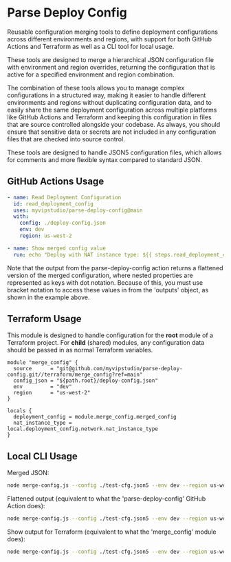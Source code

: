 # Parse Deploy Config

Reusable configuration merging tools to define deployment configurations across different environments and regions, with
support for both GitHub Actions and Terraform as well as a CLI tool for local usage.

These tools are designed to merge a hierarchical JSON configuration file with environment and region overrides,
returning the configuration that is active for a specified environment and region combination.

The combination of these tools allows you to manage complex configurations in a structured way, making it easier to
handle different environments and regions without duplicating configuration data, and to easily share the same
deployment configuration across multiple platforms like GitHub Actions and Terraform and keeping this configuration
in files that are source controlled alongside your codebase. As always, you should ensure that sensitive data or secrets
are not included in any configuration files that are checked into source control.

These tools are designed to handle JSON5 configuration files, which allows for comments and more flexible syntax
compared to standard JSON.


## GitHub Actions Usage

```yaml
- name: Read Deployment Configuration
  id: read_deployment_config
  uses: myvipstudio/parse-deploy-config@main
  with:
    config: ./deploy-config.json
    env: dev
    region: us-west-2

- name: Show merged config value
  run: echo "Deploy with NAT instance type: ${{ steps.read_deployment_config.outputs['network.nat_instance_type'] }}"
```

Note that the output from the parse-deploy-config action returns a flattened version of the merged configuration, where
nested properties are represented as keys with dot notation. Because of this, you must use bracket notation to access
these values in from the 'outputs' object, as shown in the example above.


## Terraform Usage

This module is designed to handle configuration for the **root** module of a Terraform project. For **child** (shared)
modules, any configuration data should be passed in as normal Terraform variables.

```hcl
module "merge_config" {
  source      = "git@github.com/myvipstudio/parse-deploy-config.git//terraform/merge_config?ref=main"
  config_json = "${path.root}/deploy-config.json"
  env         = "dev"
  region      = "us-west-2"
}

locals {
  deployment_config = module.merge_config.merged_config
  nat_instance_type = local.deployment_config.network.nat_instance_type
}
```


## Local CLI Usage

Merged JSON:
```sh
node merge-config.js --config ./test-cfg.json5 --env dev --region us-west-2 --output json
```

Flattened output (equivalent to what the 'parse-deploy-config' GitHub Action does):
```sh
node merge-config.js --config ./test-cfg.json5 --env dev --region us-west-2 --output flatten
```

Show output for Terraform (equivalent to what the 'merge_config' module does):
```sh
node merge-config.js --config ./test-cfg.json5 --env dev --region us-west-2 --output json --terraform
```
